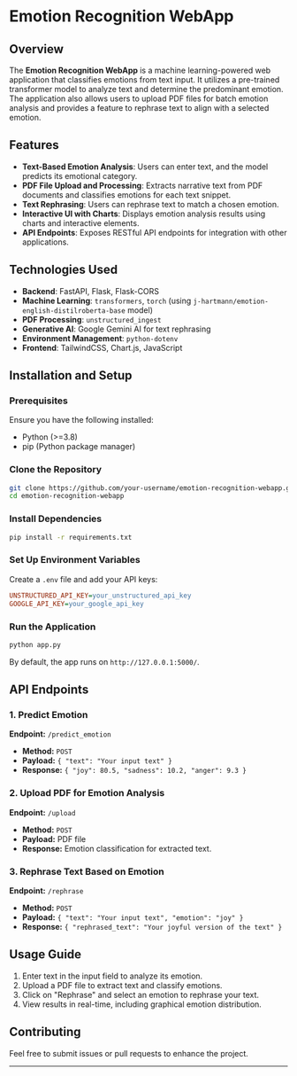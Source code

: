 # Emotion Recognition WebApp

## Overview
The **Emotion Recognition WebApp** is a machine learning-powered web application that classifies emotions from text input. It utilizes a pre-trained transformer model to analyze text and determine the predominant emotion. The application also allows users to upload PDF files for batch emotion analysis and provides a feature to rephrase text to align with a selected emotion.

## Features
- **Text-Based Emotion Analysis**: Users can enter text, and the model predicts its emotional category.
- **PDF File Upload and Processing**: Extracts narrative text from PDF documents and classifies emotions for each text snippet.
- **Text Rephrasing**: Users can rephrase text to match a chosen emotion.
- **Interactive UI with Charts**: Displays emotion analysis results using charts and interactive elements.
- **API Endpoints**: Exposes RESTful API endpoints for integration with other applications.

## Technologies Used
- **Backend**: FastAPI, Flask, Flask-CORS
- **Machine Learning**: `transformers`, `torch` (using `j-hartmann/emotion-english-distilroberta-base` model)
- **PDF Processing**: `unstructured_ingest`
- **Generative AI**: Google Gemini AI for text rephrasing
- **Environment Management**: `python-dotenv`
- **Frontend**: TailwindCSS, Chart.js, JavaScript

## Installation and Setup
### Prerequisites
Ensure you have the following installed:
- Python (>=3.8)
- pip (Python package manager)

### Clone the Repository
```bash
git clone https://github.com/your-username/emotion-recognition-webapp.git
cd emotion-recognition-webapp
```

### Install Dependencies
```bash
pip install -r requirements.txt
```

### Set Up Environment Variables
Create a `.env` file and add your API keys:
```ini
UNSTRUCTURED_API_KEY=your_unstructured_api_key
GOOGLE_API_KEY=your_google_api_key
```

### Run the Application
```bash
python app.py
```
By default, the app runs on `http://127.0.0.1:5000/`.

## API Endpoints
### 1. Predict Emotion
**Endpoint:** `/predict_emotion`
- **Method:** `POST`
- **Payload:** `{ "text": "Your input text" }`
- **Response:** `{ "joy": 80.5, "sadness": 10.2, "anger": 9.3 }`

### 2. Upload PDF for Emotion Analysis
**Endpoint:** `/upload`
- **Method:** `POST`
- **Payload:** PDF file
- **Response:** Emotion classification for extracted text.

### 3. Rephrase Text Based on Emotion
**Endpoint:** `/rephrase`
- **Method:** `POST`
- **Payload:** `{ "text": "Your input text", "emotion": "joy" }`
- **Response:** `{ "rephrased_text": "Your joyful version of the text" }`

## Usage Guide
1. Enter text in the input field to analyze its emotion.
2. Upload a PDF file to extract text and classify emotions.
3. Click on "Rephrase" and select an emotion to rephrase your text.
4. View results in real-time, including graphical emotion distribution.

## Contributing
Feel free to submit issues or pull requests to enhance the project.

---

